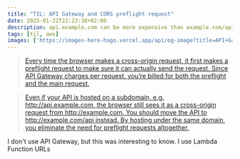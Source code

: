 ```yaml
---
title: "TIL: API Gateway and CORS preflight request"
date: 2025-01-22T22:23:38+02:00
description: api.example.com can be more expensive than example.com/api 👀
tags: [til, aws]
images: ['https://images-here-hugo.vercel.app/api/og-image?title=API+Gateway+Preflight']
---
```


> [Every time the browser makes a cross-origin request, it first makes a preflight request to make sure it can actually send the request. Since API Gateway charges per request, you’re billed for both the preflight and the main request.](https://x.com/theburningmonk/status/1877632427679432957)

> [Even if your API is hosted on a subdomain, e.g. http://api.example.com, the browser still sees it as a cross-origin request from http://example.com. You should move the API to http://example.com/api instead. By hosting under the same domain, you eliminate the need for preflight requests altogether.](https://x.com/theburningmonk/status/1877632427679432957)

I don't use API Gateway, but this was interesting to know. I use Lambda Function URLs